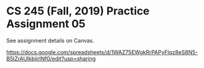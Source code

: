 # CS 245 (Fall, 2019) Practice Assignment 05

See assignment details on Canvas.

https://docs.google.com/spreadsheets/d/1WAZ75EWgkRrPAPyFlqz8eS8N5-B5IZrAUIkbjirlNf0/edit?usp=sharing
